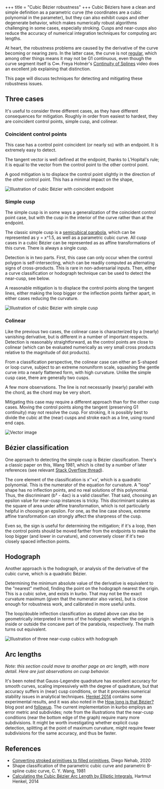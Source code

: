+++
title = "Cubic Bézier robustness"
+++
Cubic Béziers have a clean and simple definition as a parametric curve (the coordinates are a cubic polynomial in the parameter), but they can also exhibit cusps and other degenerate behavior, which makes numerically robust algorithms challenging in some cases, especially stroking. Cusps and near-cusps also reduce the accuracy of numerical integration techniques for computing arc lengths.

At heart, the robustness problems are caused by the derivative of the curve becoming or nearing zero. In the latter case, the curve is not [regular], which among other things means it may not be G1 continuous, even though the curve segment itself is C∞. Freya Holmér's [Continuity of Splines][The Continuity of Splines] video does an excellent job explaining that distinction.

This page will discuss techniques for detecting and mitigating these robustness issues.

## Three cases

It's useful to consider three different cases, as they have different consequences for mitigation. Roughly in order from easiest to hardest, they are coincident control points, simple cusp, and colinear.

### Coincident control points

This case has a control point coincident (or nearly so) with an endpoint. It is extremely easy to detect.

The tangent vector is well defined at the endpoint, thanks to L'Hopital's rule; it is equal to the vector from the control point to the other control point.

A good mitigation is to displace the control point slightly in the direction of the other control point. This has a minimal impact on the shape, 

![Illustration of cubic Bézier with coincident endpoint](/cubic_robust_coincident.svg)


### Simple cusp

The simple cusp is in some ways a generalization of the coincident control point case, but with the cusp in the interior of the curve rather than at the endpoint.

The classic simple cusp is a [semicubical parabola], which can be represented as y = x^1.5, as well as a parametric cubic curve. All cusp cases in a cubic Bézier can be represented as as affine transformations of this curve. There is always a single cusp.

Detection is in two parts. First, this case can only occur when the control polygon is self-intersecting, which can be readily computed as alternating signs of cross-products. This is rare in non-adversarial inputs. Then, either a curve classification or hodograph technique can be used to detect the near-cusp, see below.

A reasonable mitigation is to displace the control points along the tangent lines, either making the loop bigger or the inflection points farther apart, in either cases reducing the curvature.

![Illustration of cubic Bézier with simple cusp](/cubic_robust_simple.svg)


### Colinear

Like the previous two cases, the colinear case is characterized by a (nearly) vanishing derivative, but is different in a number of important respects. Detection is reasonably straightforward, as the control points are close to colinear (which can be evaluated numerically as very small cross products relative to the magnitude of dot products).

From a classification perspective, the colinear case can either an S-shaped or loop curve, subject to an extreme nonuniform scale, squashing the gentle curve into a nearly flattened form, with high curvature. Unlike the simple cusp case, there are generally two cusps.

A few more observations. The line is not necessarily (nearly) parallel with the chord, as the chord may be very short.

Mitigating this case may require a different approach than for the other cusp cases. Moving the control points along the tangent (preserving G1 continuity) may not resolve the cusp. For stroking, it is possibly best to divide the cubic at the (near) cusps and stroke each as a line, using round end caps.

![Vector image](/cubic_robust_colinear.svg)

## Bézier classification

One approach to detecting the simple cusp is Bézier classification. There's a classic paper on this, Wang 1981, which is cited by a number of later references (see relevant [Stack Overflow thread](https://stackoverflow.com/questions/72107111/classifying-cubic-bezier-curves-according-to-loop-blinn-2005)).

The core element of the classification is x''×x', which is a quadratic polynomial. This is the numerator of the equation for curvature. A "loop" shape has no inflection points, and no real solutions of this polynomial. Thus, the discriminant (b² - 4ac) is a valid classifier. That said, choosing an epsilon value for near-cusp instances is tricky. This discriminant scales as the square of area under affine transformation, which is not particularly helpful in choosing an epsilon. For one, as the line case shows, extreme affine transformation can strongly affect the sharpness of the cusp.

Even so, the sign is useful for determining the mitigation; if it's a loop, then the control points should be moved farther from the endpoints to make the loop bigger (and lower in curvature), and conversely closer if it's two closely spaced inflection points.

## Hodograph

Another approach is the hodograph, or analysis of the derivative of the cubic curve, which is a quadratic Bézier.

Determining the minimum absolute value of the derivative is equivalent to the "nearest" method, finding the point on the hodograph nearest the origin. This is a cubic solve, and exists in kurbo. That may not be the exact curvature maximum (given that the numerator also varies), but is close enough for robustness work, and calibrated in more useful units.

The loop/double inflection classification as stated above can also be geometrically interpreted in terms of the hodograph: whether the origin is inside or outside the concave part of the parabola, respectively. The math turns out equivalent.

![Illustration of three near-cusp cubics with hodograph](/cubic_robust_hodograph.svg)

## Arc lengths

*Note: this section could move to another page on arc length, with more detail. Here are just observations on cusp behavior.*

It's been noted that Gauss-Legendre quadrature has excellent accuracy for smooth curves, scaling impressively with the degree of quadrature, but that accuracy suffers in (near) cusp conditions, or that it provokes numerical stability issues in analytical techniques. [Henkel 2014] contains some experimental results, and it was also noted in the [How long is that Bézier?] blog post and [followup]. The current implementation in kurbo employs an error metric and subdivides; note from the illustrations that the near-cusp conditions (near the bottom edge of the graph) require many more subdivisions. It might be worth investigating whether explicit cusp detection, splitting at the point of maximum curvature, might require fewer subdivisions for the same accuracy, and thus be faster.

## References

* [Converting stroked primitives to filled primitives][Nehab 2020], Diego Nehab, 2020
* Shape classification of the parametric cubic curve and parametric B-spline cubic curve, C. Y. Wang, 1981
* [Calculating the Cubic Bézier Arc Length by Elliptic Integrals][Henkel 2014], Hartmut Henkel, 2014

[The Continuity of Splines]: https://youtu.be/jvPPXbo87ds
[Nehab 2020]: https://dl.acm.org/doi/10.1145/3386569.3392392
[Henkel 2014]: http://hhenkel.de/metapost/arclength.pdf
[semicubical parabola]: https://en.wikipedia.org/wiki/Semicubical_parabola
[How long is that Bézier?]: https://raphlinus.github.io/curves/2018/12/28/bezier-arclength.html
[followup]: https://raphlinus.github.io/curves/graphics/2019/01/04/followups.html#arclength
[regular]: https://en.wikipedia.org/wiki/Differentiable_curve
